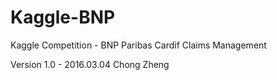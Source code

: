 # Kaggle-BNP
Kaggle Competition - BNP Paribas Cardif Claims Management

Version 1.0 - 2016.03.04  Chong Zheng

